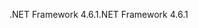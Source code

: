 <span data-ttu-id="67945-101">.NET Framework 4.6.1</span><span class="sxs-lookup"><span data-stu-id="67945-101">.NET Framework 4.6.1</span></span>